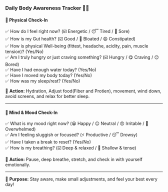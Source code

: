 ### **Daily Body Awareness Tracker** 📝✨  

#### **🌿 Physical Check-In**  
✅ How do I feel right now? (☑️ Energetic / 😴 Tired / 🤕 Sore)  
✅ How is my Gut health? (☑️ Good / 🤨 Bloated / 😩 Constipated)  
✅ How is physical Well-being (fittest, headache, acidity, pain, muscle tension)? (Yes/No)  
✅ Am I truly hungry or just craving something? (☑️ Hungry / 😋 Craving / 😐 Bored)  
✅ Have I had enough water today? (Yes/No)  
✅ Have I moved my body today? (Yes/No)  
✅ How was my sleep/rest? (Yes/No)  

📌 **Action:** Hydration, Adjust food(Fiber and Protien), movement, wind down, avoid screens, and relax for better sleep.  

---

#### **🧠 Mind & Mood Check-In**  
✅ What is my mood right now? (😀 Happy / 😐 Neutral / 😠 Irritable / 🤯 Overwhelmed)  
✅ Am I feeling sluggish or focused? (⚡ Productive / 😴 Drowsy)  
✅ Have I taken a break to reset? (Yes/No)  
✅ How is my breathing? (☑️ Deep & relaxed / 😤 Shallow & tense)  

📌 **Action:** Pause, deep breathe, stretch, and check in with yourself emotionally.

---

🚀 **Purpose:** Stay aware, make small adjustments, and feel your best every day!  
